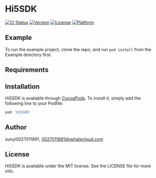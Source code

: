 # Hi5SDK

[![CI Status](https://img.shields.io/travis/sunyi0027011891/Hi5SDK.svg?style=flat)](https://travis-ci.org/sunyi0027011891/Hi5SDK)
[![Version](https://img.shields.io/cocoapods/v/Hi5SDK.svg?style=flat)](https://cocoapods.org/pods/Hi5SDK)
[![License](https://img.shields.io/cocoapods/l/Hi5SDK.svg?style=flat)](https://cocoapods.org/pods/Hi5SDK)
[![Platform](https://img.shields.io/cocoapods/p/Hi5SDK.svg?style=flat)](https://cocoapods.org/pods/Hi5SDK)

## Example

To run the example project, clone the repo, and run `pod install` from the Example directory first.

## Requirements

## Installation

Hi5SDK is available through [CocoaPods](https://cocoapods.org). To install
it, simply add the following line to your Podfile:

```ruby
pod 'Hi5SDK'
```

## Author

sunyi0027011891, 0027011891@iwhalecloud.com

## License

Hi5SDK is available under the MIT license. See the LICENSE file for more info.
